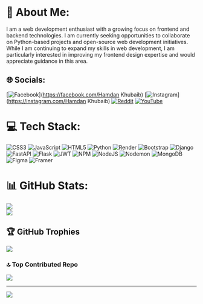 # 💫 About Me:
I am a web development enthusiast with a growing focus on frontend and backend technologies. I am currently seeking opportunities to collaborate on Python-based projects and open-source web development initiatives. While I am continuing to expand my skills in web development, I am particularly interested in improving my frontend design expertise and would appreciate guidance in this area.


## 🌐 Socials:
[![Facebook](https://img.shields.io/badge/Facebook-%231877F2.svg?logo=Facebook&logoColor=white)](https://facebook.com/Hamdan Khubaib) [![Instagram](https://img.shields.io/badge/Instagram-%23E4405F.svg?logo=Instagram&logoColor=white)](https://instagram.com/Hamdan Khubaib) [![Reddit](https://img.shields.io/badge/Reddit-%23FF4500.svg?logo=Reddit&logoColor=white)](https://reddit.com/user/Quirky-Low-7500) [![YouTube](https://img.shields.io/badge/YouTube-%23FF0000.svg?logo=YouTube&logoColor=white)](https://youtube.com/@UCA0FB4XpNUIu6w1nqHlZrlA) 

# 💻 Tech Stack:
![CSS3](https://img.shields.io/badge/css3-%231572B6.svg?style=for-the-badge&logo=css3&logoColor=white) ![JavaScript](https://img.shields.io/badge/javascript-%23323330.svg?style=for-the-badge&logo=javascript&logoColor=%23F7DF1E) ![HTML5](https://img.shields.io/badge/html5-%23E34F26.svg?style=for-the-badge&logo=html5&logoColor=white) ![Python](https://img.shields.io/badge/python-3670A0?style=for-the-badge&logo=python&logoColor=ffdd54) ![Render](https://img.shields.io/badge/Render-%46E3B7.svg?style=for-the-badge&logo=render&logoColor=white) ![Bootstrap](https://img.shields.io/badge/bootstrap-%238511FA.svg?style=for-the-badge&logo=bootstrap&logoColor=white) ![Django](https://img.shields.io/badge/django-%23092E20.svg?style=for-the-badge&logo=django&logoColor=white) ![FastAPI](https://img.shields.io/badge/FastAPI-005571?style=for-the-badge&logo=fastapi) ![Flask](https://img.shields.io/badge/flask-%23000.svg?style=for-the-badge&logo=flask&logoColor=white) ![JWT](https://img.shields.io/badge/JWT-black?style=for-the-badge&logo=JSON%20web%20tokens) ![NPM](https://img.shields.io/badge/NPM-%23CB3837.svg?style=for-the-badge&logo=npm&logoColor=white) ![NodeJS](https://img.shields.io/badge/node.js-6DA55F?style=for-the-badge&logo=node.js&logoColor=white) ![Nodemon](https://img.shields.io/badge/NODEMON-%23323330.svg?style=for-the-badge&logo=nodemon&logoColor=%BBDEAD) ![MongoDB](https://img.shields.io/badge/MongoDB-%234ea94b.svg?style=for-the-badge&logo=mongodb&logoColor=white) ![Figma](https://img.shields.io/badge/figma-%23F24E1E.svg?style=for-the-badge&logo=figma&logoColor=white) ![Framer](https://img.shields.io/badge/Framer-black?style=for-the-badge&logo=framer&logoColor=blue)
# 📊 GitHub Stats:
![](https://github-readme-streak-stats.herokuapp.com/?user=GitCoder052023&theme=dark&hide_border=false)<br/>
![](https://github-readme-stats.vercel.app/api/top-langs/?username=GitCoder052023&theme=dark&hide_border=false&include_all_commits=true&count_private=true&layout=compact)

## 🏆 GitHub Trophies
![](https://github-profile-trophy.vercel.app/?username=GitCoder052023&theme=radical&no-frame=false&no-bg=false&margin-w=4)

### 🔝 Top Contributed Repo
![](https://github-contributor-stats.vercel.app/api?username=GitCoder052023&limit=5&theme=dark&combine_all_yearly_contributions=true)

---
[![](https://visitcount.itsvg.in/api?id=GitCoder052023&icon=0&color=0)](https://visitcount.itsvg.in)

<!-- Proudly created with GPRM ( https://gprm.itsvg.in ) -->
